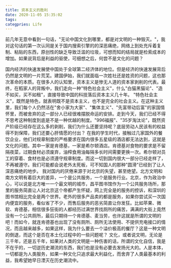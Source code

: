 ```yaml
---
title: 资本主义的胜利
date: 2020-11-05 15:35:02
tags:
categpries: Life
---
```

前几年无意中看到一句话，"无论中国文化到哪里，都是对文明的一种毁灭。"，我对这句话的第一次认同是关于国内搜索引擎的的深恶痛绝，网络上到处充斥着复制、粘贴的东西，原创性的缺乏导致泛滥的垃圾，可想而知的结局就是检索成本的增加。如果说背后是利益的驱使，可细想之后，何尝不是文化的问题？
<!-- more -->
国内经济的快速发展使中国处于全球第二经济体的地位。但是经济的快速发展背后仍然是文明的一片荒芜。建国伊始，我们就面临一次姓社还是姓资的问题，这也那次革命的本质。在很多人的认知里，资本主义是惨无人道的资本家剥削的代表。最终，在稻家人的背叛中，我们走向一种"特色社会主义"，什么"白猫黑猫论"、"造不如买，买不如租"，直接导致中国的科技落后资本主义几十年。
"特色社会主义"，既然是特色，就表明既不是资本主义，也不是完全的社会主义。在这种主义里，我们每个人仍然活在"舍小家为大家"、"集体主义"、"先富带动后富"的家国情怀里，而被舍弃的这一部分人已经很难摆脱命运的安排。走到今天，我们已经不得不思考这种制度到底是不是一种优越的制度。"996福报"、"35岁淘汰论"，既然资产阶级已经存在这么多的剥削，我们为什么还要坚持呢？底层劳动人民该有的权益得不到保障，我们还要心肝情愿的付出？
在我的学生时代，接触过几家国外的餐饮企业，他们对规章制度的严格要求在国内很多五星级的酒店都无法达到，这就是文化的问题。其中一家是肯德基，一家是希尔顿酒店。肯德基对食物的要求是不留隔夜菜，过期食材必须废弃，油榨食用油每隔多长时间需要更换一次。希尔顿对员工的穿着、食材也是必须遵守规章制度。而这一切到国内很大一部分已经走样了，不再被遵守。我们可能都会说老外太死板，可不知国人的那种"圆滑"已经到了让人深恶痛绝的地步。
我对国内的厌倦来源于对北京的失望，甚至绝望。北方文明和南方文明有着巨大的差异，一个是公共服务，一个是服务行业。北京，作为政治中心，可以说是北方唯一一个最文明的城市，昌平图书馆作为一个公共服务场所，那里的服务简直让人对北京这个帝都产生怀疑，网上完全是的服务的控诉，和深圳的图书馆相比完全是两个世界。老外的很多产品卖的都是服务，如果你尝试买一次国内便宜的服务，看似省了不少，而售后服务的恶劣简直让你发狂。比如苹果、微软、肯德基，相信很多狂街的人都经历过满世界找厕所的痛苦，满满的大街上竟然没有一个公共厕所，最后只期待一个肯德基、麦当劳，也许这就是所谓的文明的吧！而如今，就连肯德基也出现了没有厕所、厕所无法使用、不提供充电接口的情况，而且越来越多，如果这样，我为什么要去一个溢价极高的餐厅？这是一种文明的倒退，而这个是否在本土化过程中的一些问题呢？
文化，或者说文明，无论是三千年，还是五千年，如果对人类的文明是一种伤害的话，所谓的文化自信，我是不在乎的，一切逆历史潮流的东西，我们也是没有必要去发扬光大的。人是本体，一切都是为人类服务，如果一种文化只追求最大利益化，而舍弃了人类最基本的利益，我希望她早日湮灭在历史潮流中。